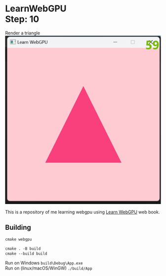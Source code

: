 LearnWebGPU   
Step: 10
===========

Render a triangle   
![A triangle](screenshot/output.png)

This is a repository of me learning webgpu using  [Learn WebGPU](https://eliemichel.github.io/LearnWebGPU) web book.


Building
--------

```
cmake webgpu
```

```
cmake . -B build
cmake --build build 
```

Run on Windows  `build\Debug\App.exe`   
Run on (linux/macOS/WinGW) `./build/App`